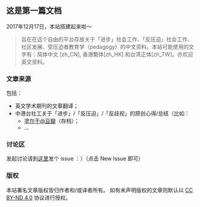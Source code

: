 ---
---

## 这是第一篇文档

2017年12月17日，本站搭建起来啦～  

> 旨在在这个自由的平台存放关于「进步」社会工作、「反压迫」社会工作、社区发展、受压迫者教育学（pedagogy）的中文资料。本站可能使用的文字有：简体中文 [zh_CN], 香港繁体[zh_HK] 和台湾正体[zh_TW]。亦欢迎英文资料。  

### 文章来源  

包括：

- 英文学术期刊的文章翻译；  
- 中港台社工关于「进步」/「反压迫」/「反歧视」的原创心得/总结（比如：
    - [塗尔干@豆瓣](https://douban.com/people/swycn)（存档）；
    - ...

### 讨论区 

发起讨论请到[这里](https://github.com/progressivesocialwork/progressivesocialwork.github.io/issues)发个 issue ：）（点击 New Issue 即可）

### 版权

本站署名文章版权皆归作者和/或译者所有。 
如有未声明版权的文章则默认以 [CC BY-ND 4.0](https://creativecommons.org/licenses/by-nd/4.0/) 协议进行授权。


